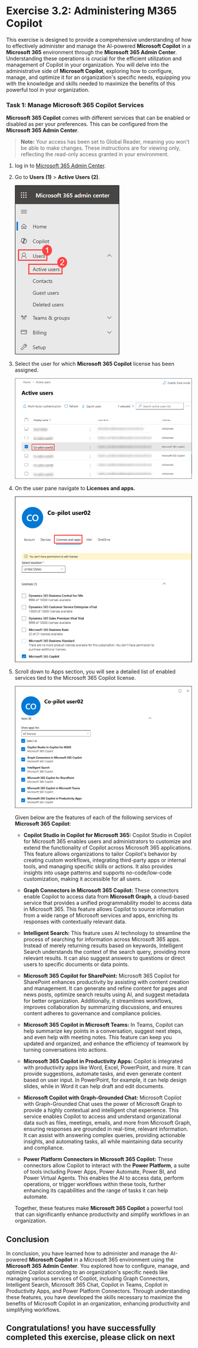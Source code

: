 # Exercise 3.2: Administering M365 Copilot

This exercise is designed to provide a comprehensive understanding of how to effectively administer and manage the AI-powered **Microsoft Copilot** in a **Microsoft 365** environment through the **Microsoft 365 Admin Center**. Understanding these operations is crucial for the efficient utilization and management of Copilot in your organization. You will delve into the administrative side of **Microsoft Copilot**, exploring how to configure, manage, and optimize it for an organization's specific needs, equipping you with the knowledge and skills needed to maximize the benefits of this powerful tool in your organization.

### Task 1: Manage Microsoft 365 Copilot Services

**Microsoft 365 Copilot** comes with different services that can be enabled or disabled as per your preferences. This can be configured from the **Microsoft 365 Admin Center**.

>**Note:** Your access has been set to Global Reader, meaning you won't be able to make changes. These instructions are for viewing only, reflecting the read-only access granted in your environment.

1. log in to [Microsoft 365 Admin Center](admin.microsoft.com).

1. Go to **Users (1)** > **Active Users (2)**.

    ![](../labguide/media/microsoft.1.png)

1. Select the user for which **Microsoft 365 Copilot** license has been assigned.

    ![](../labguide/media/microsoft.2.png)

1. On the user pane navigate to **Licenses and apps.** 

   ![](../labguide/media/microsoft.2.1.png)

1. Scroll down to Apps section, you will see a detailed list of enabled services tied to the Microsoft 365 Copilot license. 
 
   ![](../labguide/media/microsoft.3.png)
   
   Given below are the features of each of the following services of **Microsoft 365 Copilot**:

    - **Copilot Studio in Copilot for Microsoft 365:** Copilot Studio in Copilot for Microsoft 365 enables users and administrators to customize and extend the functionality of Copilot across Microsoft 365 applications. This feature allows organizations to tailor Copilot's behavior by creating custom workflows, integrating third-party apps or internal tools, and managing specific skills or actions. It also provides insights into usage patterns and supports no-code/low-code customization, making it accessible for all users.
      
    - **Graph Connectors in Microsoft 365 Copilot:** These connectors enable Copilot to access data from **Microsoft Graph**, a cloud-based service that provides a unified programmability model to access data in Microsoft 365. This feature allows Copilot to source information from a wide range of Microsoft services and apps, enriching its responses with contextually relevant data.

    - **Intelligent Search:** This feature uses AI technology to streamline the process of searching for information across Microsoft 365 apps. Instead of merely returning results based on keywords, Intelligent Search understands the context of the search query, providing more relevant results. It can also suggest answers to questions or direct users to specific documents or data points.

    - **Microsoft 365 Copilot for SharePoint:** Microsoft 365 Copilot for SharePoint enhances productivity by assisting with content creation and management. It can generate and refine content for pages and news posts, optimize search results using AI, and suggest metadata for better organization. Additionally, it streamlines workflows, improves collaboration by summarizing discussions, and ensures content adheres to governance and compliance policies.

    - **Microsoft 365 Copilot in Microsoft Teams:** In Teams, Copilot can help summarize key points in a conversation, suggest next steps, and even help with meeting notes. This feature can keep you updated and organized, and enhance the efficiency of teamwork by turning conversations into actions.

    - **Microsoft 365 Copilot in Productivity Apps:** Copilot is integrated with productivity apps like Word, Excel, PowerPoint, and more. It can provide suggestions, automate tasks, and even generate content based on user input. In PowerPoint, for example, it can help design slides, while in Word it can help draft and edit documents.
  
    - **Microsoft Copilot with Graph-Grounded Chat:** Microsoft Copilot with Graph-Grounded Chat uses the power of Microsoft Graph to provide a highly contextual and intelligent chat experience. This service enables Copilot to access and understand organizational data such as files, meetings, emails, and more from Microsoft Graph, ensuring responses are grounded in real-time, relevant information. It can assist with answering complex queries, providing actionable insights, and automating tasks, all while maintaining data security and compliance.

    - **Power Platform Connectors in Microsoft 365 Copilot:** These connectors allow Copilot to interact with the **Power Platform**, a suite of tools including Power Apps, Power Automate, Power BI, and Power Virtual Agents. This enables the AI to access data, perform operations, or trigger workflows within these tools, further enhancing its capabilities and the range of tasks it can help automate.

    Together, these features make **Microsoft 365 Copilot** a powerful tool that can significantly enhance productivity and simplify workflows in an organization.

## Conclusion

In conclusion, you have learned how to administer and manage the AI-powered **Microsoft Copilot** in a Microsoft 365 environment using the **Microsoft 365 Admin Center**. You explored how to configure, manage, and optimize Copilot according to an organization's specific needs like managing various services of Copilot, including Graph Connectors, Intelligent Search, Microsoft 365 Chat, Copilot in Teams, Copilot in Productivity Apps, and Power Platform Connectors. Through understanding these features, you have developed the skills necessary to maximize the benefits of Microsoft Copilot in an organization, enhancing productivity and simplifying workflows.


## **Congratulations! you have successfully completed this exercise, please click on next**
